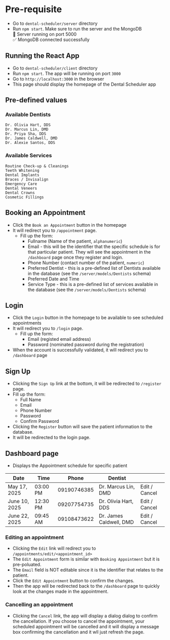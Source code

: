 # Pre-requisite

- Go to `dental-scheduler/server` directory
- Run `npm start`. Make sure to run the server and the MongoDB \
  🚀 Server running on port 5000 \
  ✅ MongoDB connected successfully

## Running the React App

- Go to `dental-scheduler/client` directory
- Run `npm start`. The app will be running on port `3000`
- Go to `http://localhost:3000` in the browser
- This page should display the homepage of the Dental Scheduler app

## Pre-defined values

### Available Dentists

    Dr. Olivia Hart, DDS
    Dr. Marcus Lin, DMD
    Dr. Priya Sha, DDS
    Dr. James Caldwell, DMD
    Dr. Alexie Santos, DDS

### Available Services

    Routine Check-up & Cleanings
    Teeth Whitening
    Dental Implants
    Braces / Invisalign
    Emergency Care
    Dental Veneers
    Dental Crowns
    Cosmetic Fillings

## Booking an Appointment

- Click the `Book an Appointment` button in the homepage
- It will redirect you to `/appointment` page.
  - Fill up the form:
    - Fullname (Name of the patient, `alphanumeric`)
    - Email - this will be the identifier that the specific schedule is for that particular patient. They will see the appointment in the `/dashboard` page once they register and login.
    - Phone Number (contact number of the patient, `numeric`)
    - Preferred Dentist - this is a pre-defined list of Dentists available in the database (see the `/server/models/Dentists` schema)
    - Preferred Date and Time
    - Service Type - this is a pre-defined list of services available in the database (see the `/server/models/Dentists` schema)

## Login

- Click the `Login` button in the homepage to be available to see scheduled appointments
- It will redirect you to `/login` page.
  - Fill up the form:
    - Email (registed email address)
    - Password (nominated password during the registration)
- When the account is successfully validated, it will redirect you to `/dashboard` page

## Sign Up

- Clicking the `Sign Up` link at the bottom, it will be redirected to `/register` page.
- Fill up the form:
  - Full Name
  - Email
  - Phone Number
  - Password
  - Confirm Password
- Clicking the `Register` button will save the patient information to the database.
- It will be redirected to the login page.

## Dashboard page

- Displays the Appointment schedule for specific patient

| Date          | Time     | Phone       | Dentist                 |               |
| ------------- | -------- | ----------- | ----------------------- | ------------- |
| May 17, 2025  | 03:00 PM | 09190746385 | Dr. Marcus Lin, DMD     | Edit / Cancel |
| June 10, 2025 | 12:30 PM | 09207754735 | Dr. Olivia Hart, DDS    | Edit / Cancel |
| June 22, 2025 | 09:45 AM | 09108473622 | Dr. James Caldwell, DMD | Edit / Cancel |

### Editing an appointment

- Clicking the `Edit` link will redirect you to `/appointments/edit/<appointment_id>`
- The `Edit Appointment` form is similar with `Booking Appointment` but it is pre-poluated.
- The `Email` field is NOT editable since it is the identifier that relates to the patient.
- Click the `Edit Appointment` button to confirm the changes.
- Then the app will be redirected back to the `/dashboard` page to quickly look at the changes made in the appointment.

### Cancelling an appointment

- Clicking the `Cancel` link, the app will display a dialog dialog to confirm the cancellation. If you choose to cancel the appointment, your scheduled appointment will be cancelled and it will display a message box confirming the cancellation and it wll just refresh the page.
